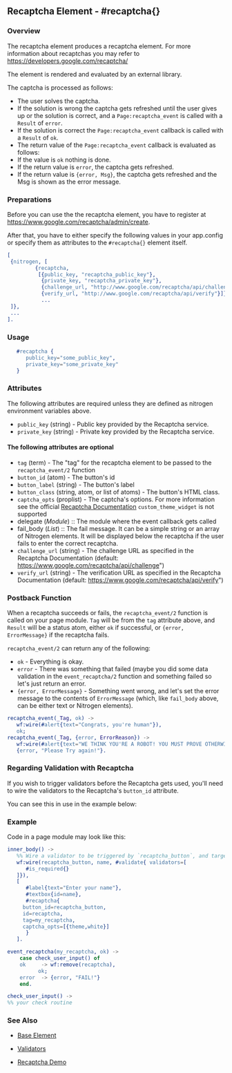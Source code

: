 <!-- dash: #recaptcha | Element | ###:Section -->


## Recaptcha Element - #recaptcha{}

### Overview

   The recaptcha element produces a recaptcha element.
   For more information about recaptchas you may refer to
   https://developers.google.com/recaptcha/

   The element is rendered and evaluated by an external library.

   The captcha is processed as follows:
   * The user solves the captcha.
   * If the solution is wrong the captcha gets refreshed until the user
      gives up or the solution is correct, and a `Page:recaptcha_event` is
      called with a `Result` of `error`.
   * If the solution is correct the `Page:recaptcha_event` callback is called
      with a `Result` of `ok`.
   * The return value of the `Page:recaptcha_event` callback is evaluated as
      follows:
 *  If the value is `ok` nothing is done.
 *  If the return value is `error`, the captcha gets refreshed.
 *  If the return value is `{error, Msg}`, the captcha gets
	refreshed and the Msg is shown as the error message.

### Preparations

   Before you can use the the recaptcha element, you have to register at
   https://www.google.com/recaptcha/admin/create.

   After that, you have to either specify the following values in your
   app.config or specify them as attributes to the `#recaptcha{}` element
   itself.

```erlang
[
 {nitrogen, [
	     {recaptcha,
	      [{public_key, "recaptcha_public_key"},
	       {private_key, "recaptcha_private_key"},
	       {challenge_url, "http://www.google.com/recaptcha/api/challenge"},
	       {verify_url, "http://www.google.com/recaptcha/api/verify"}]}
	       ...
 ]},
 ...
].

```

### Usage

```erlang
   #recaptcha {
      public_key="some_public_key",
      private_key="some_private_key"
   }

```

### Attributes

   The following attributes are required unless they are defined as nitrogen
   environment variables above.

   * `public_key` (string) - Public key provided by the Recaptcha service.
   * `private_key` (string) - Private key provided by the Recaptcha service.

#### The following attributes are optional

   * `tag` (term) - The "tag" for the recaptcha element to be passed to the
     `recaptcha_event/2` function
   * `button_id` (atom) - The button's id
   * `button_label` (string) - The button's label
   * `button_class` (string, atom, or list of atoms) - The button's HTML
     class.
   * `captcha_opts` (proplist) - The captcha's options. For more
     information see the official
     [Recaptcha Documentation](https://developers.google.com/recaptcha/docs/customization)
     `custom_theme_widget` is not supported
 *  delegate (*Module*)  :: The module where the event callback gets called
 *  fail_body (*List*)   :: The fail message. It can be a simple string
     or an array of Nitrogen elements. It will be displayed below the
     recaptcha if the user fails to enter the correct recaptcha.
   * `challenge_url` (string) - The challenge URL as specified in the
     Recaptcha Documentation (default: https://www.google.com/recaptcha/api/challenge")
   * `verify_url` (string) - The verification URL as specified in the
     Recaptcha Documentation (default: https://www.google.com/recaptcha/api/verify")

### Postback Function

   When a recaptcha succeeds or fails, the `recaptcha_event/2` function
   is called on your page module. `Tag` will be from the `tag` attribute above,
   and `Result` will be a status atom, either `ok` if successful, or
   `{error, ErrorMessage}`  if the recaptcha fails.

   `recaptcha_event/2` can return any of the following:

 *  `ok` - Everything is okay.
 *  `error` - There was something that failed (maybe you did some data
      validation in the `event_recaptcha/2` function and something failed so
      let's just return an error.
 *  `{error, ErrorMessage}` - Something went wrong, and let's set the error
      message to the contents of `ErrorMessage` (which, like `fail_body` above,
      can be either text or Nitrogen elements).

```erlang
recaptcha_event(_Tag, ok) ->
   wf:wire(#alert{text="Congrats, you're human"}),
   ok;
recaptcha_event(_Tag, {error, ErrorReason}) ->
   wf:wire(#alert{text="WE THINK YOU'RE A ROBOT! YOU MUST PROVE OTHERWISE!"}),
   {error, "Please Try again!"}.

```

### Regarding Validation with Recaptcha

   If you wish to trigger validators before the Recaptcha gets used, you'll
   need to wire the validators to the Recaptcha's `button_id` attribute.

   You can see this in use in the example below:


### Example

Code in a page module may look like this:
```erlang
inner_body() ->
   %% Wire a validator to be triggered by `recaptcha_button`, and target `name`
   wf:wire(recaptcha_button, name, #validate{ validators=[
      #is_required{}
   ]}),
   [
      #label{text="Enter your name"},
      #textbox{id=name},
      #recaptcha{
	 button_id=recaptcha_button,
	 id=recaptcha,
	 tag=my_recaptcha,
	 captcha_opts=[{theme,white}]
      }
   ].

event_recaptcha(my_recaptcha, ok) ->
    case check_user_input() of
	ok     -> wf:remove(recaptcha),
		  ok;
	error  -> {error, "FAIL!"}
    end.

check_user_input() ->
%% your check routine

```

### See Also

 *  [Base Element](element_base.md)

 *  [Validators](validators.md)

 *  [Recaptcha Demo](http://nitrogenproject.com/demos/recaptcha)
